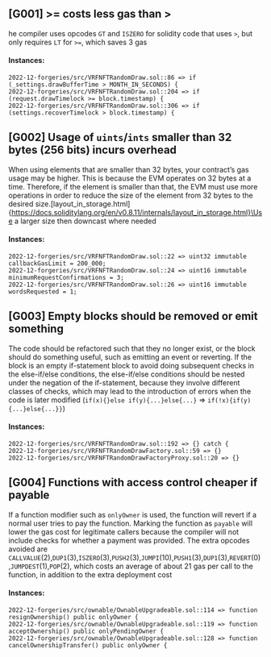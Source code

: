 ## [G001] >= costs less gas than >

he compiler uses opcodes `GT` and `ISZERO` for solidity code that uses `>`, but only requires `LT` for `>=`, which saves 3 gas

#### Instances:
```
2022-12-forgeries/src/VRFNFTRandomDraw.sol::86 => if (_settings.drawBufferTime > MONTH_IN_SECONDS) {
2022-12-forgeries/src/VRFNFTRandomDraw.sol::204 => if (request.drawTimelock >= block.timestamp) {
2022-12-forgeries/src/VRFNFTRandomDraw.sol::306 => if (settings.recoverTimelock > block.timestamp) {
```
## [G002] Usage of `uints`/`ints` smaller than 32 bytes (256 bits) incurs overhead

When using elements that are smaller than 32 bytes, your contract’s gas usage may be higher. This is because the EVM operates on 32 bytes at a time. Therefore, if the element is smaller than that, the EVM must use more operations in order to reduce the size of the element from 32 bytes to the desired size.\[layout_in_storage.html]{https://docs.soliditylang.org/en/v0.8.11/internals/layout_in_storage.html}\Use a larger size then downcast where needed

#### Instances:
```
2022-12-forgeries/src/VRFNFTRandomDraw.sol::22 => uint32 immutable callbackGasLimit = 200_000;
2022-12-forgeries/src/VRFNFTRandomDraw.sol::24 => uint16 immutable minimumRequestConfirmations = 3;
2022-12-forgeries/src/VRFNFTRandomDraw.sol::26 => uint16 immutable wordsRequested = 1;
```
## [G003] Empty blocks should be removed or emit something

The code should be refactored such that they no longer exist, or the block should do something useful, such as emitting an event or reverting. If the block is an empty if-statement block to avoid doing subsequent checks in the else-if/else conditions, the else-if/else conditions should be nested under the negation of the if-statement, because they involve different classes of checks, which may lead to the introduction of errors when the code is later modified (`if(x){}else if(y){...}else{...}` => `if(!x){if(y){...}else{...}}`)

#### Instances:
```
2022-12-forgeries/src/VRFNFTRandomDraw.sol::192 => {} catch {
2022-12-forgeries/src/VRFNFTRandomDrawFactory.sol::59 => {}
2022-12-forgeries/src/VRFNFTRandomDrawFactoryProxy.sol::20 => {}
```
## [G004] Functions with access control cheaper if payable

If a function modifier such as `onlyOwner` is used, the function will revert if a normal user tries to pay the function. Marking the function as `payable` will lower the gas cost for legitimate callers because the compiler will not include checks for whether a payment was provided. The extra opcodes avoided are `CALLVALUE`(2),`DUP1`(3),`ISZERO`(3),`PUSH2`(3),`JUMPI`(10),`PUSH1`(3),`DUP1`(3),`REVERT`(0),`JUMPDEST`(1),`POP`(2), which costs an average of about 21 gas per call to the function, in addition to the extra deployment cost

#### Instances:
```
2022-12-forgeries/src/ownable/OwnableUpgradeable.sol::114 => function resignOwnership() public onlyOwner {
2022-12-forgeries/src/ownable/OwnableUpgradeable.sol::119 => function acceptOwnership() public onlyPendingOwner {
2022-12-forgeries/src/ownable/OwnableUpgradeable.sol::128 => function cancelOwnershipTransfer() public onlyOwner {
```